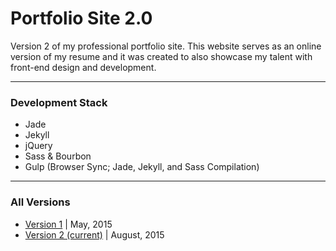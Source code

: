 # Portfolio Site 2.0
Version 2 of my professional portfolio site. This website serves as an online version of my resume and it was created to also showcase my talent with front-end design and development. 

---

### Development Stack
 - Jade
 - Jekyll
 - jQuery
 - Sass & Bourbon
 - Gulp (Browser Sync; Jade, Jekyll, and Sass Compilation)

---

### All Versions

 - [Version 1](http://davidleger95.github.io/portfolio) | May, 2015
 - [Version 2 (current)](http://davidleger95.github.io/Portfolio-2.0) | August, 2015
 
